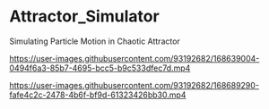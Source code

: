 # Attractor_Simulator
 Simulating Particle Motion in Chaotic Attractor




https://user-images.githubusercontent.com/93192682/168639004-0494f6a3-85b7-4695-bcc5-b9c533dfec7d.mp4


https://user-images.githubusercontent.com/93192682/168689290-fafe4c2c-2478-4b6f-bf9d-61323426bb30.mp4
